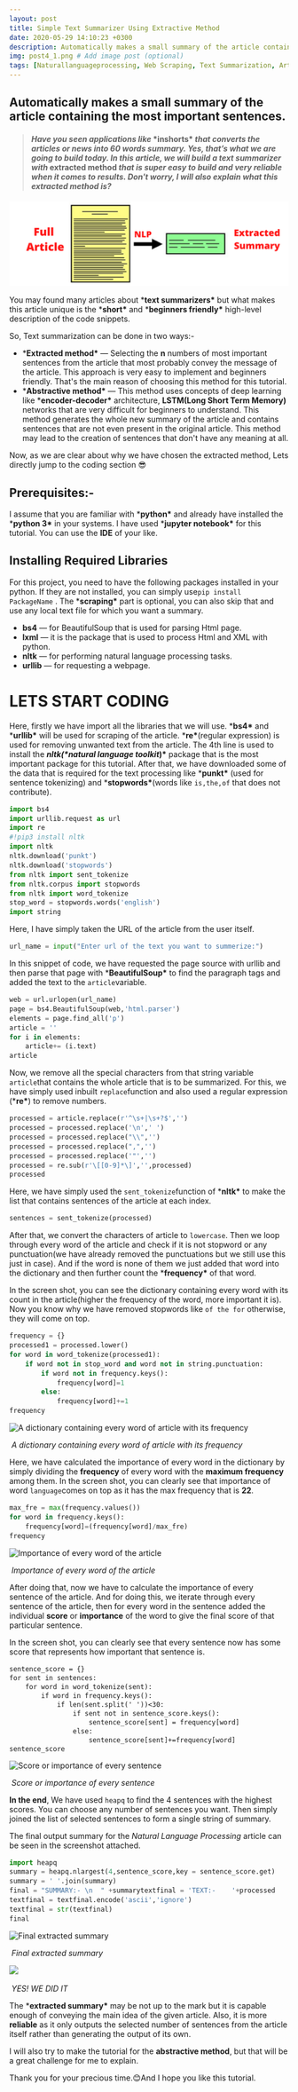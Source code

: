 ```yaml
---
layout: post
title: Simple Text Summarizer Using Extractive Method
date: 2020-05-29 14:10:23 +0300
description: Automatically makes a small summary of the article containing the most important sentences. # Add post description (optional)
img: post4_1.png # Add image post (optional)
tags: [Naturallanguageprocessing, Web Scraping, Text Summarization, Artificial Intelligence]
---
```

## Automatically makes a small summary of the article containing the most important sentences.



> #### *Have you seen applications like* ***inshorts\*** *that converts the articles or news into 60 words summary. Yes, that’s what we are going to build today. In this article, we will build a text summarizer with* **extracted method** *that is super easy to build and very reliable when it comes to results. Don't worry, I will also explain what this extracted method is?*

![Sentimental Analysis with Web Scraping](/assets/img/post4_1.png)

You may found many articles about ***text summarizers\*** but what makes this article unique is the ***short\*** and ***beginners friendly\*** high-level description of the code snippets.

So, Text summarization can be done in two ways:-

- ***Extracted method\*** — Selecting the **n** numbers of most important sentences from the article that most probably convey the message of the article. This approach is very easy to implement and beginners friendly. That's the main reason of choosing this method for this tutorial.
- ***Abstractive method\*** — This method uses concepts of deep learning like ***encoder-decoder\*** architecture, **LSTM(**Long Short Term Memory**)** networks that are very difficult for beginners to understand. This method generates the whole new summary of the article and contains sentences that are not even present in the original article. This method may lead to the creation of sentences that don't have any meaning at all.

Now, as we are clear about why we have chosen the extracted method, Lets directly jump to the coding section 😎

## **Prerequisites:-**

I assume that you are familiar with ***python\*** and already have installed the ***python 3\*** in your systems. I have used ***jupyter notebook\*** for this tutorial. You can use the **IDE** of your like.

## **Installing Required Libraries**

For this project, you need to have the following packages installed in your python. If they are not installed, you can simply use`pip install PackageName` . The ***scraping\*** part is optional, you can also skip that and use any local text file for which you want a summary.

- **bs4** — for BeautifulSoup that is used for parsing Html page.
- **lxml** — it is the package that is used to process Html and XML with python.
- **nltk** — for performing natural language processing tasks.
- **urllib** — for requesting a webpage.

# **LETS START CODING**

Here, firstly we have import all the libraries that we will use. ***bs4\*** and ***urllib\*** will be used for scraping of the article. ***re\***(regular expression) is used for removing unwanted text from the article. The 4th line is used to install the ***nltk(\***natural language toolkit***)\*** package that is the most important package for this tutorial. After that, we have downloaded some of the data that is required for the text processing like ***punkt\*** (used for sentence tokenizing) and ***stopwords\***(words like `is,the,of` that does not contribute).

```python
import bs4
import urllib.request as url
import re
#!pip3 install nltk
import nltk
nltk.download('punkt')
nltk.download('stopwords')
from nltk import sent_tokenize
from nltk.corpus import stopwords
from nltk import word_tokenize
stop_word = stopwords.words('english')
import string
```

Here, I have simply taken the URL of the article from the user itself.

```python
url_name = input("Enter url of the text you want to summerize:")
```

In this snippet of code, we have requested the page source with urllib and then parse that page with ***BeautifulSoup\*** to find the paragraph tags and added the text to the `article`variable.

```python
web = url.urlopen(url_name)
page = bs4.BeautifulSoup(web,'html.parser')
elements = page.find_all('p')
article = ''
for i in elements:
    article+= (i.text)
article
```

Now, we remove all the special characters from that string variable `article`that contains the whole article that is to be summarized. For this, we have simply used inbuilt `replace`function and also used a regular expression (***re\***) to remove numbers.

```python
processed = article.replace(r'^\s+|\s+?$','')
processed = processed.replace('\n',' ')
processed = processed.replace("\\",'')
processed = processed.replace(",",'')
processed = processed.replace('"','')
processed = re.sub(r'\[[0-9]*\]','',processed)
processed
```

Here, we have simply used the `sent_tokenize`function of ***nltk\*** to make the list that contains sentences of the article at each index.

```python
sentences = sent_tokenize(processed)
```

After that, we convert the characters of article to `lowercase`. Then we loop through every word of the article and check if it is not stopword or any punctuation(we have already removed the punctuations but we still use this just in case). And if the word is none of them we just added that word into the dictionary and then further count the ***frequency\*** of that word.

In the screen shot, you can see the dictionary containing every word with its count in the article(higher the frequency of the word, more important it is). Now you know why we have removed stopwords like `of the for` otherwise, they will come on top.

```python
frequency = {}
processed1 = processed.lower()
for word in word_tokenize(processed1):
    if word not in stop_word and word not in string.punctuation:
        if word not in frequency.keys():
            frequency[word]=1
        else:
            frequency[word]+=1
frequency
```

![A dictionary containing every word of article with its frequency](https://miro.medium.com/max/301/1*Sw3oEthOgrf0-w6H4y6SEA.png)

​                                                *A dictionary containing every word of article with its frequency*

Here, we have calculated the importance of every word in the dictionary by simply dividing the **frequency** of every word with the **maximum frequency** among them. In the screen shot, you can clearly see that importance of word `language`comes on top as it has the max frequency that is **22**.

```python
max_fre = max(frequency.values())
for word in frequency.keys():
    frequency[word]=(frequency[word]/max_fre)
frequency
```

![Importance of every word of the article](https://miro.medium.com/max/426/1*6yTj6QITSzbn5CqZrtL8sw.png)

​                                                                       *Importance of every word of the article*

After doing that, now we have to calculate the importance of every sentence of the article. And for doing this, we iterate through every sentence of the article, then for every word in the sentence added the individual **score** or **importance** of the word to give the final score of that particular sentence.

In the screen shot, you can clearly see that every sentence now has some score that represents how important that sentence is.

```
sentence_score = {}
for sent in sentences:
    for word in word_tokenize(sent):
        if word in frequency.keys():
            if len(sent.split(' '))<30:
                if sent not in sentence_score.keys():
                    sentence_score[sent] = frequency[word]
                else:
                    sentence_score[sent]+=frequency[word]
sentence_score
```



![Score or importance of every sentence](https://miro.medium.com/max/980/1*LzbU0FJ8vme8wOuXT59I2Q.png)

​                                                                *Score or importance of every sentence*

**In the end**, We have used `heapq` to find the 4 sentences with the highest scores. You can choose any number of sentences you want. Then simply joined the list of selected sentences to form a single string of summary.

The final output summary for the *Natural Language Processing* article can be seen in the screenshot attached.

```python
import heapq
summary = heapq.nlargest(4,sentence_score,key = sentence_score.get)
summary = ' '.join(summary)
final = "SUMMARY:- \n  " +summarytextfinal = 'TEXT:-    '+processed
textfinal = textfinal.encode('ascii','ignore')
textfinal = str(textfinal) 
final
```

![Final extracted summary](https://miro.medium.com/max/1056/1*08SR_0zXZ7rum84CTy_S7A.png)

​                                                                            *Final extracted summary*



![](/home/pushkara/Desktop/portfolio/flexible-jekyll/assets/img/post4_2.gif)           

​                     *YES! WE DID IT*

The ***extracted summary\*** may be not up to the mark but it is capable enough of conveying the main idea of the given article. Also, it is more **reliable** as it only outputs the selected number of sentences from the article itself rather than generating the output of its own.

I will also try to make the tutorial for the **abstractive method**, but that will be a great challenge for me to explain. 

Thank you for your precious time.😊And I hope you like this tutorial.

